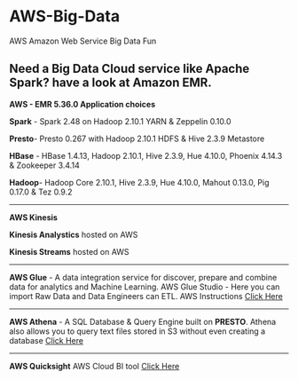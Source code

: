 # AWS-Big-Data
AWS Amazon Web Service Big Data Fun

Need a Big Data Cloud service like Apache Spark?  have a look at Amazon EMR.
-----------------
**AWS - EMR 5.36.0 Application choices**

**Spark** - Spark 2.48 on Hadoop 2.10.1 YARN & Zeppelin 0.10.0

**Presto**- Presto 0.267 with Hadoop 2.10.1 HDFS & Hive 2.3.9 Metastore

**HBase** - HBase 1.4.13, Hadoop 2.10.1, Hive 2.3.9, Hue 4.10.0, Phoenix 4.14.3 & Zookeeper 3.4.14

**Hadoop**- Hadoop Core 2.10.1, Hive 2.3.9, Hue 4.10.0, Mahout 0.13.0, Pig 0.17.0 & Tez 0.9.2

------------------

**AWS Kinesis**

**Kinesis Analystics** hosted on AWS

**Kinesis Streams** hosted on AWS

------------------
**AWS Glue** - A data integration service for discover, prepare and combine data for analytics and Machine Learning.  AWS Glue Studio - Here you can import Raw Data and Data Engineers can ETL. AWS Instructions [Click Here](https://github.com/michaelmaxi/AWS-Big-Data/tree/main/Glue)

------------------
**AWS Athena** - A SQL Database & Query Engine built on **PRESTO**.  Athena also allows you to query text files stored in S3 without even creating a database
[Click Here](https://github.com/michaelmaxi/AWS-Big-Data/tree/main/Athena)

------------------
**AWS Quicksight** AWS Cloud BI tool [Click Here](https://github.com/michaelmaxi/AWS-Big-Data/tree/main/QuickSight)
